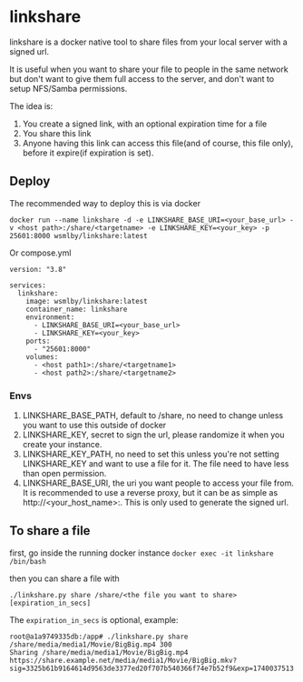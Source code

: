 # linkshare
linkshare is a docker native tool to share files from your local server with a signed url. 

It is useful when you want to share your file to people in the same network but don't want to give them full access to the server, and don't want to setup NFS/Samba permissions.

The idea is:
1. You create a signed link, with an optional expiration time for a file
2. You share this link
3. Anyone having this link can access this file(and of course, this file only), before it expire(if expiration is set).

## Deploy
The recommended way to deploy this is via docker

`docker run --name linkshare -d -e LINKSHARE_BASE_URI=<your_base_url> -v <host path>:/share/<targetname> -e LINKSHARE_KEY=<your_key> -p 25601:8000 wsmlby/linkshare:latest`

Or compose.yml
```
version: "3.8"

services:
  linkshare:
    image: wsmlby/linkshare:latest
    container_name: linkshare
    environment:
      - LINKSHARE_BASE_URI=<your_base_url>
      - LINKSHARE_KEY=<your_key>
    ports:
      - "25601:8000"
    volumes:
      - <host path1>:/share/<targetname1>
      - <host path2>:/share/<targetname2>
```

### Envs
1. LINKSHARE_BASE_PATH, default to /share, no need to change unless you want to use this outside of docker
2. LINKSHARE_KEY, secret to sign the url, please randomize it when you create your instance.
3. LINKSHARE_KEY_PATH, no need to set this unless you're not setting LINKSHARE_KEY and want to use a file for it. The file need to have less than open permission.
4. LINKSHARE_BASE_URI, the uri you want people to access your file from. It is recommended to use a reverse proxy, but it can be as simple as http://<your_host_name>:<your port>. This is only used to generate the signed url.



## To share a file
first, go inside the running docker instance
`docker exec -it linkshare /bin/bash`

then you can share a file with

`./linkshare.py share /share/<the file you want to share> [expiration_in_secs]`

The `expiration_in_secs` is optional, example:

```
root@a1a9749335db:/app# ./linkshare.py share /share/media/media1/Movie/BigBig.mp4 300
Sharing /share/media/media1/Movie/BigBig.mp4
https://share.example.net/media/media1/Movie/BigBig.mkv?sig=3325b61b9164614d9563de3377ed20f707b540366f74e7b52f9&exp=1740037513
```